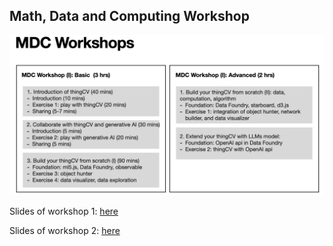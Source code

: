 ## Math, Data and Computing Workshop

![](workshops_overview.png)

Slides of workshop 1: [here](slides/DCM210-MDC_workshop1_20230302.pdf)

Slides of workshop 2: [here](slides/DCM210-MDC_workshop2_20230313.pdf)